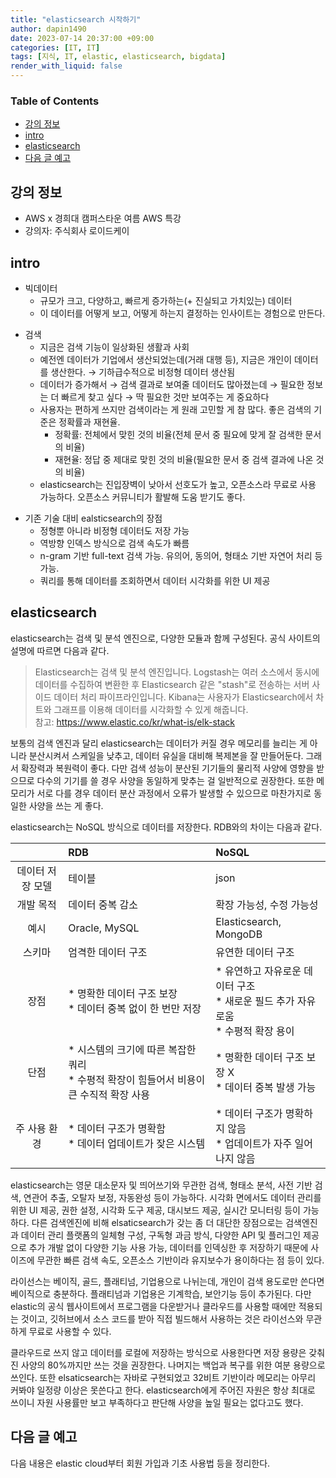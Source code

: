 ```yaml
---
title: "elasticsearch 시작하기"
author: dapin1490
date: 2023-07-14 20:37:00 +09:00
categories: [IT, IT]
tags: [지식, IT, elastic, elasticsearch, bigdata]
render_with_liquid: false
---
```


### Table of Contents
- [강의 정보](#강의-정보)
- [intro](#intro)
- [elasticsearch](#elasticsearch)
- [다음 글 예고](#다음-글-예고)

## 강의 정보
* AWS x 경희대 캠퍼스타운 여름 AWS 특강
* 강의자: 주식회사 로이드케이

## intro
* 빅데이터
    * 규모가 크고, 다양하고, 빠르게 증가하는(+ 진실되고 가치있는) 데이터
    * 이 데이터를 어떻게 보고, 어떻게 하는지 결정하는 인사이트는 경험으로 만든다.

<!-- -->

* 검색
    * 지금은 검색 기능이 일상화된 생활과 사회
    * 예전엔 데이터가 기업에서 생산되었는데(거래 대행 등), 지금은 개인이 데이터를 생산한다. → 기하급수적으로 비정형 데이터 생산됨
    * 데이터가 증가해서 → 검색 결과로 보여줄 데이터도 많아졌는데 → 필요한 정보는 더 빠르게 찾고 싶다 → 딱 필요한 것만 보여주는 게 중요하다
    * 사용자는 편하게 쓰지만 검색이라는 게 원래 고민할 게 참 많다. 좋은 검색의 기준은 정확률과 재현율.
        * 정확률: 전체에서 맞힌 것의 비율(전체 문서 중 필요에 맞게 잘 검색한 문서의 비율)
        * 재현율: 정답 중 제대로 맞힌 것의 비율(필요한 문서 중 검색 결과에 나온 것의 비율)
    * elasticsearch는 진입장벽이 낮아서 선호도가 높고, 오픈소스라 무료로 사용 가능하다. 오픈소스 커뮤니티가 활발해 도움 받기도 좋다.

<!-- -->

* 기존 기술 대비 ealsticsearch의 장점
    * 정형뿐 아니라 비정형 데이터도 저장 가능
    * 역방향 인덱스 방식으로 검색 속도가 빠름
    * n-gram 기반 full-text 검색 가능. 유의어, 동의어, 형태소 기반 자연어 처리 등 가능.
    * 쿼리를 통해 데이터를 조회하면서 데이터 시각화를 위한 UI 제공

## elasticsearch
elasticsearch는 검색 및 분석 엔진으로, 다양한 모듈과 함께 구성된다. 공식 사이트의 설명에 따르면 다음과 같다.

> Elasticsearch는 검색 및 분석 엔진입니다. Logstash는 여러 소스에서 동시에 데이터를 수집하여 변환한 후 Elasticsearch 같은 "stash"로 전송하는 서버 사이드 데이터 처리 파이프라인입니다. Kibana는 사용자가 Elasticsearch에서 차트와 그래프를 이용해 데이터를 시각화할 수 있게 해줍니다.  
> 참고: https://www.elastic.co/kr/what-is/elk-stack

보통의 검색 엔진과 달리 elasticsearch는 데이터가 커질 경우 메모리를 늘리는 게 아니라 분산시켜서 스케일을 낮추고, 데이터 유실을 대비해 복제본을 잘 만들어둔다. 그래서 확장력과 복원력이 좋다. 다만 검색 성능이 분산된 기기들의 물리적 사양에 영향을 받으므로 다수의 기기를 쓸 경우 사양을 동일하게 맞추는 걸 일반적으로 권장한다. 또한 메모리가 서로 다를 경우 데이터 분산 과정에서 오류가 발생할 수 있으므로 마찬가지로 동일한 사양을 쓰는 게 좋다.

elasticsearch는 NoSQL 방식으로 데이터를 저장한다. RDB와의 차이는 다음과 같다.

| | RDB | NoSQL |
| :-: | :-- | :-- |
| 데이터 저장 모델 | 테이블 | json |
| 개발 목적 | 데이터 중복 감소 | 확장 가능성, 수정 가능성 |
| 예시 | Oracle, MySQL | Elasticsearch, MongoDB |
| 스키마 | 엄격한 데이터 구조 | 유연한 데이터 구조 |
| 장점 | * 명확한 데이터 구조 보장 <br/> * 데이터 중복 없이 한 번만 저장 | * 유연하고 자유로운 데이터 구조 <br/> * 새로운 필드 추가 자유로움 <br/> * 수평적 확장 용이 |
| 단점 | * 시스템의 크기에 따른 복잡한 쿼리 <br/> * 수평적 확장이 힘들어서 비용이 큰 수직적 확장 사용 | * 명확한 데이터 구조 보장 X <br/> * 데이터 중복 발생 가능 |
| 주 사용 환경 | * 데이터 구조가 명확함 <br/> * 데이터 업데이트가 잦은 시스템 | * 데이터 구조가 명확하지 않음 <br/> * 업데이트가 자주 일어나지 않음 |

elasticsearch는 영문 대소문자 및 띄어쓰기와 무관한 검색, 형태소 분석, 사전 기반 검색, 연관어 추출, 오탈자 보정, 자동완성 등이 가능하다. 시각화 면에서도 데이터 관리를 위한 UI 제공, 권한 설정, 시각화 도구 제공, 대시보드 제공, 실시간 모니터링 등이 가능하다. 다른 검색엔진에 비해 elsaticsearch가 갖는 좀 더 대단한 장점으로는 검색엔진과 데이터 관리 플랫폼의 일체형 구성, 구독형 과금 방식, 다양한 API 및 플러그인 제공으로 추가 개발 없이 다양한 기능 사용 가능, 데이터를 인덱싱한 후 저장하기 때문에 사이즈에 무관한 빠른 검색 속도, 오픈소스 기반이라 유지보수가 용이하다는 점 등이 있다.

라이선스는 베이직, 골드, 플래티넘, 기업용으로 나뉘는데, 개인이 검색 용도로만 쓴다면 베이직으로 충분하다. 플래티넘과 기업용은 기계학습, 보안기능 등이 추가된다. 다만 elastic의 공식 웹사이트에서 프로그램을 다운받거나 클라우드를 사용할 때에만 적용되는 것이고, 깃허브에서 소스 코드를 받아 직접 빌드해서 사용하는 것은 라이선스와 무관하게 무료로 사용할 수 있다.

클라우드로 쓰지 않고 데이터를 로컬에 저장하는 방식으로 사용한다면 저장 용량은 갖춰진 사양의 80%까지만 쓰는 것을 권장한다. 나머지는 백업과 복구를 위한 여분 용량으로 쓰인다. 또한 elsaticsearch는 자바로 구현되었고 32비트 기반이라 메모리는 아무리 커봐야 일정량 이상은 못쓴다고 한다. elasticsearch에게 주어진 자원은 항상 최대로 쓰이니 자원 사용률만 보고 부족하다고 판단해 사양을 높일 필요는 없다고도 했다.

## 다음 글 예고
다음 내용은 elastic cloud부터 회원 가입과 기초 사용법 등을 정리한다.